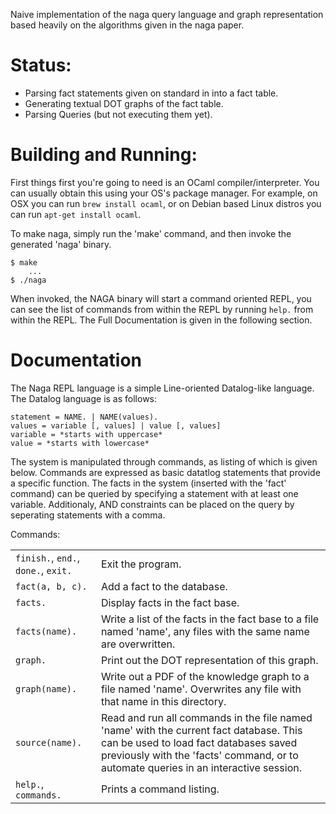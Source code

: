 Naive implementation of the naga query language and graph representation based
heavily on the algorithms given in the naga paper.

# Status:

* Parsing fact statements given on standard in into a fact table.
* Generating textual DOT graphs of the fact table.
* Parsing Queries (but not executing them yet).

# Building and Running:

First things first you're going to need is an OCaml compiler/interpreter. You
can usually obtain this using your OS's package manager. For example, on OSX
you can run `brew install ocaml`, or on Debian based Linux distros you can run
`apt-get install ocaml`.

To make naga, simply run the 'make' command, and then invoke the generated
'naga' binary.

    $ make
        ...
    $ ./naga

When invoked, the NAGA binary will start a command oriented REPL, you can
see the list of commands from within the REPL by running `help.` from
within the REPL. The Full Documentation is given in the following section.

# Documentation

The Naga REPL language is a simple Line-oriented Datalog-like language.
The Datalog language is as follows:

    statement = NAME. | NAME(values).
    values = variable [, values] | value [, values]
    variable = *starts with uppercase*
    value = *starts with lowercase*

The system is manipulated through commands, as listing of which is given below.
Commands are expressed as basic datatlog statements that provide a specific
function. The facts in the system (inserted with the 'fact' command) can be
queried by specifying a statement with at least one variable. Additionaly,
AND constraints can be placed on the query by seperating statements with
a comma.

Commands:

|   |   |
|---|---|
| `finish.`, `end.`, `done.`, `exit.` | Exit the program. |
| `fact(a, b, c).` | Add a fact to the database.|
|`facts.` | Display facts in the fact base. |
| `facts(name).` | Write a list of the facts in the fact base to a file named 'name', any files with the same name are overwritten. |
| `graph.` | Print out the DOT representation of this graph. |
| `graph(name).` | Write out a PDF of the knowledge graph to a file named 'name'. Overwrites any file with that name in this directory. |
| `source(name).` | Read and run all commands in the file named 'name' with the current fact database. This can be used to load fact databases saved previously with the 'facts' command, or to automate queries in an interactive session. |
| `help.`, `commands.` | Prints a command listing. |
